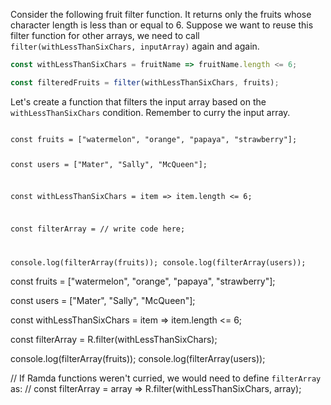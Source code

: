 Consider the following fruit filter function. It returns only the fruits whose character length is less than or equal to 6. Suppose we want to reuse this filter function for other arrays, we need to call `filter(withLessThanSixChars, inputArray)` again and again.
```js
const withLessThanSixChars = fruitName => fruitName.length <= 6;

const filteredFruits = filter(withLessThanSixChars, fruits);
```

Let's create a function that filters the input array based on the `withLessThanSixChars` condition. Remember to curry the input array.

<codeblock language="javascript" type="exercise" testMode="fixedInput" packages="ramda">
<code>
const fruits = ["watermelon", "orange", "papaya", "strawberry"];

const users = ["Mater", "Sally", "McQueen"];

const withLessThanSixChars = item => item.length <= 6;

const filterArray =  // write code here;

console.log(filterArray(fruits));
console.log(filterArray(users));
</code>

<solution>
const fruits = ["watermelon", "orange", "papaya", "strawberry"];

const users = ["Mater", "Sally", "McQueen"];

const withLessThanSixChars = item => item.length <= 6;

const filterArray = R.filter(withLessThanSixChars);

console.log(filterArray(fruits));
console.log(filterArray(users));

// If Ramda functions weren't curried, we would need to define `filterArray` as:
// const filterArray = array => R.filter(withLessThanSixChars, array);
</solution>
</codeblock>
